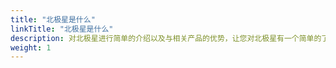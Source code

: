 ```yaml
---
title: "北极星是什么"
linkTitle: "北极星是什么"
description: 对北极星进行简单的介绍以及与相关产品的优势，让您对北极星有一个简单的了解
weight: 1
---
```


